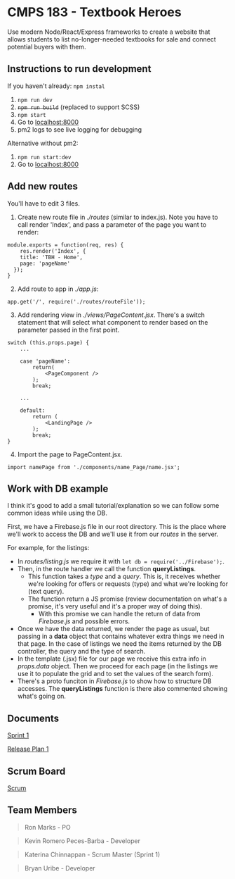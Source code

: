 # CMPS 183 - Textbook Heroes

Use modern Node/React/Express frameworks to create a website that allows students to list no-longer-needed textbooks for sale and connect potential buyers with them.

## Instructions to run development

If you haven't already: `npm instal`
1. `npm run dev`
2. ~~`npm run build`~~ (replaced to support SCSS)
2. `npm start`
3. Go to [localhost:8000](http://localhost:8000)
4. pm2 logs to see live logging for debugging

Alternative without pm2:
1. `npm run start:dev`
2. Go to [localhost:8000](http://localhost:8000)


## Add new routes
You'll have to edit 3 files.
1. Create new route file in _./routes_ (similar to index.js). Note you have to call render 'Index', and pass a parameter of the page you want to render:
```
module.exports = function(req, res) {
	res.render('Index', {
  	title: 'TBH - Home',
  	page: 'pageName'
  });
}
```
2. Add route to app in _./app.js_:
```
app.get('/', require('./routes/routeFile'));
```
3. Add rendering view in _./views/PageContent.jsx_. There's a switch statement that will select what component to render based on the parameter passed in the first point.
```
switch (this.props.page) {
	...

	case 'pageName':
		return(
			<PageComponent />
		);
		break;

	...

	default:
		return ( 
			<LandingPage />
		);
		break;
}
```
4. Import the page to PageContent.jsx.
```
import namePage from './components/name_Page/name.jsx';
```

## Work with DB example
I think it's good to add a small tutorial/explanation so we can follow some common ideas while using the DB.

First, we have a Firebase.js file in our root directory. This is the place where we'll work to access the DB and we'll use it from our _routes_ in the server.

For example, for the listings:
- In _routes/listing.js_ we require it with `let db = require('../Firebase');`.
- Then, in the route handler we call the function __queryListings__. 
	- This function takes a _type_ and a _query_. This is, it receives whether we're looking for offers or requests (type) and what we're looking for (text query). 
	- The function return a JS promise (review documentation on what's a promise, it's very useful and it's a proper way of doing this).
		- With this promise we can handle the return of data from _Firebase.js_ and possible errors.
- Once we have the data returned, we render the page as usual, but passing in a __data__ object that contains whatever extra things we need in that page. In the case of listings we need the items returned by the DB controller, the query and the type of search.
- In the template (.jsx) file for our page we receive this extra info in _props.data_ object. Then we proceed for each page (in the listings we use it to populate the grid and to set the values of the search form).
- There's a proto funciton in _Firebase.js_ to show how to structure DB accesses. The __queryListings__ function is there also commented showing what's going on.


## Documents
[Sprint 1](https://docs.google.com/document/d/12I-Q21wPMOoyTfUW27Hp_W_xazsKs4Od_s6yv6pAQgY/edit?usp=sharing)

[Release Plan 1](https://docs.google.com/document/d/1UQ19d5sdkth_8BzuwrX1pVepqWDvTsUHg0RQOk4Y-LI/edit?usp=sharing)


## Scrum Board
[Scrum](https://trello.com/textbookheroes)


## Team Members
>Ron Marks - PO

>Kevin Romero Peces-Barba - Developer

>Katerina Chinnappan - Scrum Master (Sprint 1)

>Bryan Uribe - Developer
